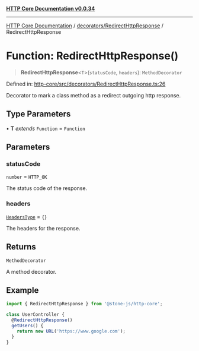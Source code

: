 [**HTTP Core Documentation v0.0.34**](../../../README.md)

***

[HTTP Core Documentation](../../../modules.md) / [decorators/RedirectHttpResponse](../README.md) / RedirectHttpResponse

# Function: RedirectHttpResponse()

> **RedirectHttpResponse**\<`T`\>(`statusCode`, `headers`): `MethodDecorator`

Defined in: [http-core/src/decorators/RedirectHttpResponse.ts:26](https://github.com/stonemjs/http-core/blob/31e23030575a56f9e3df3cf0d1fec6cbcbb56275/src/decorators/RedirectHttpResponse.ts#L26)

Decorator to mark a class method as a redirect outgoing http response.

## Type Parameters

• **T** *extends* `Function` = `Function`

## Parameters

### statusCode

`number` = `HTTP_OK`

The status code of the response.

### headers

[`HeadersType`](../../../declarations/type-aliases/HeadersType.md) = `{}`

The headers for the response.

## Returns

`MethodDecorator`

A method decorator.

## Example

```typescript
import { RedirectHttpResponse } from '@stone-js/http-core';

class UserController {
  @RedirectHttpResponse()
  getUsers() {
    return new URL('https://www.google.com');
  }
}
```
